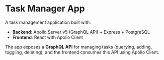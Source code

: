 # Task Manager App

A task management application built with:

- **Backend**: Apollo Server v5 (GraphQL API) + Express + PostgreSQL  
- **Frontend**: React with Apollo Client  

The app exposes a **GraphQL API** for managing tasks (querying, adding, toggling, deleting), and the frontend consumes this API using Apollo Client.

